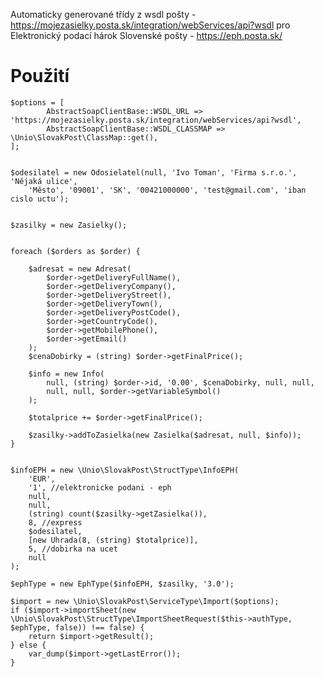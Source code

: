 Automaticky generované třídy z wsdl pošty - https://mojezasielky.posta.sk/integration/webServices/api?wsdl
 pro Elektronický podací hárok Slovenské pošty - https://eph.posta.sk/

Použití
==


    $options = [
            AbstractSoapClientBase::WSDL_URL => 'https://mojezasielky.posta.sk/integration/webServices/api?wsdl',
            AbstractSoapClientBase::WSDL_CLASSMAP => \Unio\SlovakPost\ClassMap::get(),
    ];


    $odesilatel = new Odosielatel(null, 'Ivo Toman', 'Firma s.r.o.', 'Nějaká ulice',
        'Město', '09001', 'SK', '00421000000', 'test@gmail.com', 'iban cislo uctu');


    $zasilky = new Zasielky();


    foreach ($orders as $order) {

        $adresat = new Adresat(
            $order->getDeliveryFullName(),
            $order->getDeliveryCompany(),
            $order->getDeliveryStreet(),
            $order->getDeliveryTown(),
            $order->getDeliveryPostCode(),
            $order->getCountryCode(),
            $order->getMobilePhone(),
            $order->getEmail()
        );
        $cenaDobirky = (string) $order->getFinalPrice();
       
        $info = new Info(
            null, (string) $order->id, '0.00', $cenaDobirky, null, null,
            null, null, $order->getVariableSymbol()
        );

        $totalprice += $order->getFinalPrice();

        $zasilky->addToZasielka(new Zasielka($adresat, null, $info));
    }


    $infoEPH = new \Unio\SlovakPost\StructType\InfoEPH(
        'EUR',
        '1', //elektronicke podani - eph
        null,
        null,
        (string) count($zasilky->getZasielka()),
        8, //express
        $odesilatel,
        [new Uhrada(8, (string) $totalprice)],
        5, //dobirka na ucet
        null
    );

    $ephType = new EphType($infoEPH, $zasilky, '3.0');

    $import = new \Unio\SlovakPost\ServiceType\Import($options);
    if ($import->importSheet(new \Unio\SlovakPost\StructType\ImportSheetRequest($this->authType, $ephType, false)) !== false) {
        return $import->getResult();
    } else {
        var_dump($import->getLastError());
    }

